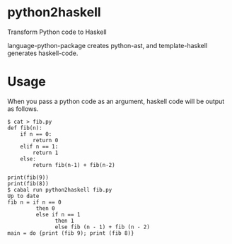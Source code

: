 # python2haskell

Transform Python code to Haskell

language-python-package creates python-ast, and template-haskell generates haskell-code.

# Usage

When you pass a python code as an argument, haskell code will be output as follows.

```
$ cat > fib.py
def fib(n):
    if n == 0:
        return 0
    elif n == 1:
        return 1
    else:
        return fib(n-1) + fib(n-2)
 
print(fib(9))
print(fib(8))
$ cabal run python2haskell fib.py 
Up to date
fib n = if n == 0
         then 0
         else if n == 1
               then 1
               else fib (n - 1) + fib (n - 2)
main = do {print (fib 9); print (fib 8)}
```
